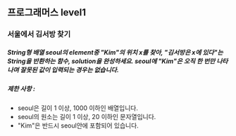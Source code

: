 ## 프로그래머스 level1
### 서울에서 김서방 찾기
##### String형 배열 seoul의 element중 "Kim"의 위치 x를 찾아, "김서방은 x에 있다"는 String을 반환하는 함수, solution을 완성하세요. seoul에 "Kim"은 오직 한 번만 나타나며 잘못된 값이 입력되는 경우는 없습니다. 

##### 제한 사항 : 
* seoul은 길이 1 이상, 1000 이하인 배열입니다. 
* seoul의 원소는 길이 1 이상, 20 이하인 문자열입니다. 
* "Kim"은 반드시 seoul안에 포함되어 있습니다. 
